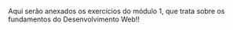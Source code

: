 Aqui serão anexados os exercícios do módulo 1, que trata sobre os fundamentos do Desenvolvimento Web!!
